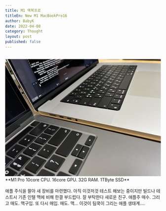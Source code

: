 ```yaml
---
title: M1 맥북프로
titleEn: New M1 MacBookPro16
author: BabyK
date: 2022-04-08
category: Thought
layout: post
published: false
---
```


<br>
<img src="/img/2022-04-08-thought-NewMacBookPro.png" >
<br>
**M1 Pro 10core CPU. 16core GPU. 32G RAM. 1TByte SSD**
<br>
<br>
애플 주식을 팔아 새 장비를 마련했다.  
아직 이것저것 테스트 해보는 중이지만 빌드나 테스트시 기존 인텔 맥에 비해 한결 부드럽다.  
잘 부탁한다 새로운 친구.  
애플주 매수. 그리고 매도. 맥구입. 또 다시 매입. 매도. 맥...  
이것이 팀쿡이 그리는 애플 생태계....
